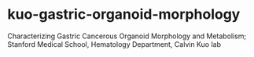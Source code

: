 # kuo-gastric-organoid-morphology
 Characterizing Gastric Cancerous Organoid Morphology and Metabolism; Stanford Medical School, Hematology Department, Calvin Kuo lab
